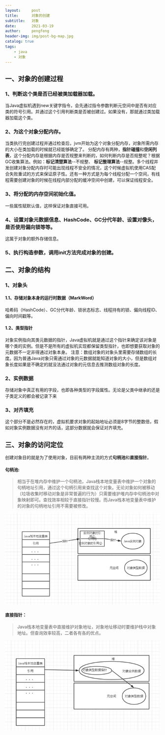```yaml
---
layout:     post
title:      对象的创建
subtitle:   对象
date:       2021-03-19
author:     pengfeng
header-img: img/post-bg-map.jpg
catalog: true
tags:
    - java
    - 对象
---
```


## 一、对象的创建过程

### 1、判断这个类是否已经被类加载器加载。

当Java虚拟机遇到new关键字指令，会先通过指令参数判断元空间中是否有对应类的符号引用。并通过这个引用判断类是否被创建过。如果没有，那就通过类加载器加载这个类。

### 2、为这个对象分配内存。

当类执行完创建过程并通过检查后，jvm开始为这个对象分配内存，对象所需内存的大小在类加载的时候就已经能够确定了。 分配内存有两种，**指针碰撞**和**空闲列表**，这个分配内存是根据内存是否规整来判断的，如何判断内存是否规整呢？根据GC收集算法。例如：**标记清楚算法**--不规整、 **标记整理算法**--规整。多个线程并发创建对象分配内存时可能出现线程不安全的情况，这个时候虚拟机使用CAS配合失败重试的方式来保证原子性。还有一种方式是为每个线程分配一个空间，有线程需要创建对象的时候在线程内部分配的缓冲空间中创建，可以保证线程安全。

### 3、将分配的内存空间初始化值。

一些属性赋默认值，这样保证对象直接可用。

### 4、设置对象元数据信息、HashCode、GC分代年龄、设置对像头，是否使用偏向锁等等。

这属于对象的额外存储信息。

### 5、执行构造参数，调用init方法完成对象的创建。

## 二、对象的结构

### 1、对象头

#### 1.1、存储对象本身的运行时数据（MarkWord）
哈希码（HashCode）、GC分代年龄、锁状态标志、线程持有的锁、偏向线程ID、偏向时间戳等。

#### 1.2、类型指针
对象实例指向其类元数据的指针，Java虚拟机就是通过这个指针来确定该对象是哪个类的实例。但是不是所有的虚拟机实现都保留类型指针，也即想要获取对象的元数据不一定非得通过对象本身。
注意：数组对象的对象头里需要存储数组的长度。因为普通Java对象只需通过对象的元数据就能知道对象的大小，但是数组对象长度如果是不确定的就没法通过对象的元信息去推测数组对象的长度。

### 2、实例数据
存储对象中真正有用的字段，也即各种类型的字段属性。无论是父类中继承的还是子类定义的都会被记录下来

### 3、对齐填充
这个部分不是必然存在的，虚拟机要求对象的起始地址必须是8字节的整数倍，假如对象实例数据没有对齐的话，这部分数据就会保证对齐填充。

## 三、对象的访问定位

创建对象目的就是为了使用对象，目前有两种主流的方式**句柄池**和**直接指针**。

#### 句柄池:

> 相当于在堆内存中维护一个句柄池，Java栈本地变量表中维护一个对象的句柄地址引用，通过这个句柄引用来查找这个对象。无论对象如何被移动（垃圾收集时移动对象是非常普遍的行为）只需要维护堆内存中句柄池中对象映射即可。查找效率相较于直接指针较慢。而Java栈本地变量表中维护的对象的句柄地址引用不需要被修改。

![](/img/jubingchi.png)

#### 直接指针：

> Java栈本地变量表中直接维护对象地址，对象地址移动时要维护栈中对象地址。但查询效率较高，二者各有各的优点。


![](/img/zhijiezhizhen.png)
